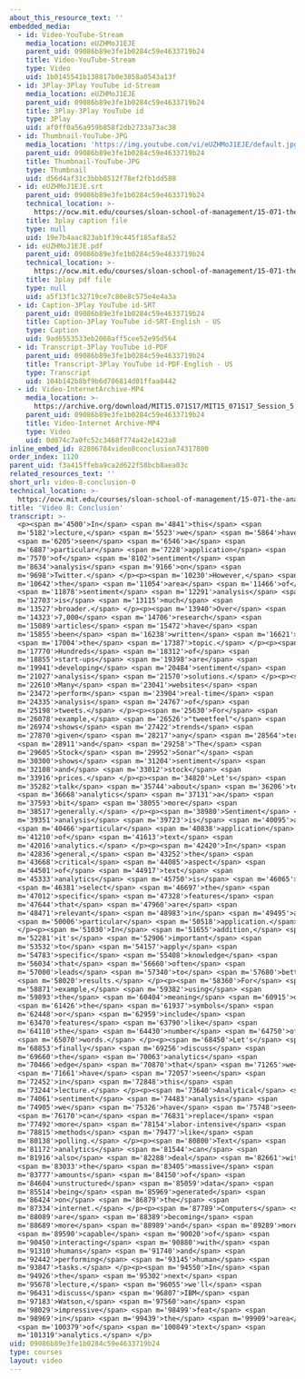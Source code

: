 ```yaml
---
about_this_resource_text: ''
embedded_media:
  - id: Video-YouTube-Stream
    media_location: eUZHMoJ1EJE
    parent_uid: 09086b89e3fe1b0284c59e4633719b24
    title: Video-YouTube-Stream
    type: Video
    uid: 1b0145541b138817b0e3858a0543a13f
  - id: 3Play-3Play YouTube id-Stream
    media_location: eUZHMoJ1EJE
    parent_uid: 09086b89e3fe1b0284c59e4633719b24
    title: 3Play-3Play YouTube id
    type: 3Play
    uid: af0ff0a56a959b858f2db2733a73ac38
  - id: Thumbnail-YouTube-JPG
    media_location: 'https://img.youtube.com/vi/eUZHMoJ1EJE/default.jpg'
    parent_uid: 09086b89e3fe1b0284c59e4633719b24
    title: Thumbnail-YouTube-JPG
    type: Thumbnail
    uid: d56d4af31c3bbb8512f78ef2fb1dd588
  - id: eUZHMoJ1EJE.srt
    parent_uid: 09086b89e3fe1b0284c59e4633719b24
    technical_location: >-
      https://ocw.mit.edu/courses/sloan-school-of-management/15-071-the-analytics-edge-spring-2017/text-analytics/turning-tweets-into-knowledge-an-introduction-to-text-analytics/video-8-conclusion/video-8-conclusion-0/eUZHMoJ1EJE.srt
    title: 3play caption file
    type: null
    uid: 19e7b4aac823ab1f39c445f185af8a52
  - id: eUZHMoJ1EJE.pdf
    parent_uid: 09086b89e3fe1b0284c59e4633719b24
    technical_location: >-
      https://ocw.mit.edu/courses/sloan-school-of-management/15-071-the-analytics-edge-spring-2017/text-analytics/turning-tweets-into-knowledge-an-introduction-to-text-analytics/video-8-conclusion/video-8-conclusion-0/eUZHMoJ1EJE.pdf
    title: 3play pdf file
    type: null
    uid: a5f13f1c32719ce7c80e8c575e4e4a3a
  - id: Caption-3Play YouTube id-SRT
    parent_uid: 09086b89e3fe1b0284c59e4633719b24
    title: Caption-3Play YouTube id-SRT-English - US
    type: Caption
    uid: 9ad6553533eb2068aff5cee52e95d564
  - id: Transcript-3Play YouTube id-PDF
    parent_uid: 09086b89e3fe1b0284c59e4633719b24
    title: Transcript-3Play YouTube id-PDF-English - US
    type: Transcript
    uid: 104b142b8bf9b6d706814d01ffaa8442
  - id: Video-InternetArchive-MP4
    media_location: >-
      https://archive.org/download/MIT15.071S17/MIT15_071S17_Session_5.2.14_300k.mp4
    parent_uid: 09086b89e3fe1b0284c59e4633719b24
    title: Video-Internet Archive-MP4
    type: Video
    uid: 0d074c7a0fc52c3468f774a42e1423a8
inline_embed_id: 82806784video8conclusion74317800
order_index: 1120
parent_uid: f3a415ffeba9ca2d622f58bcb8aea03c
related_resources_text: ''
short_url: video-8-conclusion-0
technical_location: >-
  https://ocw.mit.edu/courses/sloan-school-of-management/15-071-the-analytics-edge-spring-2017/text-analytics/turning-tweets-into-knowledge-an-introduction-to-text-analytics/video-8-conclusion/video-8-conclusion-0
title: 'Video 8: Conclusion'
transcript: >-
  <p><span m='4500'>In</span> <span m='4841'>this</span> <span
  m='5182'>lecture,</span> <span m='5523'>we</span> <span m='5864'>have</span>
  <span m='6205'>seen</span> <span m='6546'>a</span> <span
  m='6887'>particular</span> <span m='7228'>application</span> <span
  m='7570'>of</span> <span m='8102'>sentiment</span> <span
  m='8634'>analysis</span> <span m='9166'>on</span> <span
  m='9698'>Twitter.</span> </p><p><span m='10230'>However,</span> <span
  m='10642'>the</span> <span m='11054'>area</span> <span m='11466'>of</span>
  <span m='11878'>sentiment</span> <span m='12291'>analysis</span> <span
  m='12703'>is</span> <span m='13115'>much</span> <span
  m='13527'>broader.</span> </p><p><span m='13940'>Over</span> <span
  m='14323'>7,000</span> <span m='14706'>research</span> <span
  m='15089'>articles</span> <span m='15472'>have</span> <span
  m='15855'>been</span> <span m='16238'>written</span> <span m='16621'>on</span>
  <span m='17004'>the</span> <span m='17387'>topic.</span> </p><p><span
  m='17770'>Hundreds</span> <span m='18312'>of</span> <span
  m='18855'>start-ups</span> <span m='19398'>are</span> <span
  m='19941'>developing</span> <span m='20484'>sentiment</span> <span
  m='21027'>analysis</span> <span m='21570'>solutions.</span> </p><p><span
  m='22610'>Many</span> <span m='23041'>websites</span> <span
  m='23472'>perform</span> <span m='23904'>real-time</span> <span
  m='24335'>analysis</span> <span m='24767'>of</span> <span
  m='25198'>tweets.</span> </p><p><span m='25630'>For</span> <span
  m='26078'>example,</span> <span m='26526'>"tweetfeel"</span> <span
  m='26974'>shows</span> <span m='27422'>trends</span> <span
  m='27870'>given</span> <span m='28217'>any</span> <span m='28564'>term,</span>
  <span m='28911'>and</span> <span m='29258'>"The</span> <span
  m='29605'>Stock</span> <span m='29952'>Sonar"</span> <span
  m='30300'>shows</span> <span m='31204'>sentiment</span> <span
  m='32108'>and</span> <span m='33012'>stock</span> <span
  m='33916'>prices.</span> </p><p><span m='34820'>Let's</span> <span
  m='35282'>talk</span> <span m='35744'>about</span> <span m='36206'>text</span>
  <span m='36668'>analytics</span> <span m='37131'>a</span> <span
  m='37593'>bit</span> <span m='38055'>more</span> <span
  m='38517'>generally.</span> </p><p><span m='38980'>Sentiment</span> <span
  m='39351'>analysis</span> <span m='39723'>is</span> <span m='40095'>a</span>
  <span m='40466'>particular</span> <span m='40838'>application</span> <span
  m='41210'>of</span> <span m='41613'>text</span> <span
  m='42016'>analytics.</span> </p><p><span m='42420'>In</span> <span
  m='42836'>general,</span> <span m='43252'>the</span> <span
  m='43668'>critical</span> <span m='44085'>aspect</span> <span
  m='44501'>of</span> <span m='44917'>text</span> <span
  m='45333'>analytics</span> <span m='45750'>is</span> <span m='46065'>to</span>
  <span m='46381'>select</span> <span m='46697'>the</span> <span
  m='47012'>specific</span> <span m='47328'>features</span> <span
  m='47644'>that</span> <span m='47960'>are</span> <span
  m='48471'>relevant</span> <span m='48983'>in</span> <span m='49495'>a</span>
  <span m='50006'>particular</span> <span m='50518'>application.</span>
  </p><p><span m='51030'>In</span> <span m='51655'>addition,</span> <span
  m='52281'>it's</span> <span m='52906'>important</span> <span
  m='53532'>to</span> <span m='54157'>apply</span> <span
  m='54783'>specific</span> <span m='55408'>knowledge</span> <span
  m='56034'>that</span> <span m='56660'>often</span> <span
  m='57000'>leads</span> <span m='57340'>to</span> <span m='57680'>better</span>
  <span m='58020'>results.</span> </p><p><span m='58360'>For</span> <span
  m='58871'>example,</span> <span m='59382'>using</span> <span
  m='59893'>the</span> <span m='60404'>meaning</span> <span m='60915'>of</span>
  <span m='61426'>the</span> <span m='61937'>symbols</span> <span
  m='62448'>or</span> <span m='62959'>include</span> <span
  m='63470'>features</span> <span m='63790'>like</span> <span
  m='64110'>the</span> <span m='64430'>number</span> <span m='64750'>of</span>
  <span m='65070'>words.</span> </p><p><span m='68450'>Let's</span> <span
  m='68853'>finally</span> <span m='69256'>discuss</span> <span
  m='69660'>the</span> <span m='70063'>analytics</span> <span
  m='70466'>edge</span> <span m='70870'>that</span> <span m='71265'>we</span>
  <span m='71661'>have</span> <span m='72057'>seen</span> <span
  m='72452'>in</span> <span m='72848'>this</span> <span
  m='73244'>lecture.</span> </p><p><span m='73640'>Analytical</span> <span
  m='74061'>sentiment</span> <span m='74483'>analysis</span> <span
  m='74905'>we</span> <span m='75326'>have</span> <span m='75748'>seen</span>
  <span m='76170'>can</span> <span m='76831'>replace</span> <span
  m='77492'>more</span> <span m='78154'>labor-intensive</span> <span
  m='78815'>methods</span> <span m='79477'>like</span> <span
  m='80138'>polling.</span> </p><p><span m='80800'>Text</span> <span
  m='81172'>analytics</span> <span m='81544'>can</span> <span
  m='81916'>also</span> <span m='82288'>deal</span> <span m='82661'>with</span>
  <span m='83033'>the</span> <span m='83405'>massive</span> <span
  m='83777'>amounts</span> <span m='84150'>of</span> <span
  m='84604'>unstructured</span> <span m='85059'>data</span> <span
  m='85514'>being</span> <span m='85969'>generated</span> <span
  m='86424'>on</span> <span m='86879'>the</span> <span
  m='87334'>internet.</span> </p><p><span m='87789'>Computers</span> <span
  m='88089'>are</span> <span m='88389'>becoming</span> <span
  m='88689'>more</span> <span m='88989'>and</span> <span m='89289'>more</span>
  <span m='89590'>capable</span> <span m='90020'>of</span> <span
  m='90450'>interacting</span> <span m='90880'>with</span> <span
  m='91310'>humans</span> <span m='91740'>and</span> <span
  m='92442'>performing</span> <span m='93145'>human</span> <span
  m='93847'>tasks.</span> </p><p><span m='94550'>In</span> <span
  m='94926'>the</span> <span m='95302'>next</span> <span
  m='95678'>lecture,</span> <span m='96055'>we'll</span> <span
  m='96431'>discuss</span> <span m='96807'>IBM</span> <span
  m='97183'>Watson,</span> <span m='97560'>an</span> <span
  m='98029'>impressive</span> <span m='98499'>feat</span> <span
  m='98969'>in</span> <span m='99439'>the</span> <span m='99909'>area</span>
  <span m='100379'>of</span> <span m='100849'>text</span> <span
  m='101319'>analytics.</span> </p>
uid: 09086b89e3fe1b0284c59e4633719b24
type: courses
layout: video
---
```

